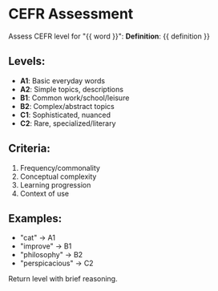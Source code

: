 # CEFR Assessment

Assess CEFR level for "{{ word }}":
**Definition**: {{ definition }}

## Levels:
- **A1**: Basic everyday words
- **A2**: Simple topics, descriptions
- **B1**: Common work/school/leisure
- **B2**: Complex/abstract topics
- **C1**: Sophisticated, nuanced
- **C2**: Rare, specialized/literary

## Criteria:
1. Frequency/commonality
2. Conceptual complexity
3. Learning progression
4. Context of use

## Examples:
- "cat" → A1
- "improve" → B1
- "philosophy" → B2
- "perspicacious" → C2

Return level with brief reasoning.